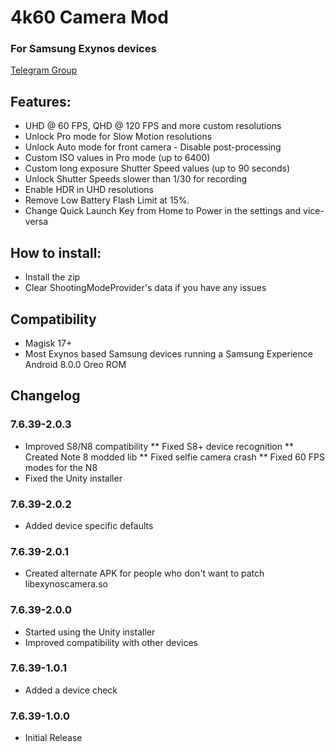 # 4k60 Camera Mod
### For Samsung Exynos devices

[Telegram Group](https://t.me/note8_4K60FPS)

## Features:
* UHD @ 60 FPS, QHD @ 120 FPS and more custom resolutions
* Unlock Pro mode for Slow Motion resolutions
* Unlock Auto mode for front camera - Disable post-processing
* Custom ISO values in Pro mode (up to 6400)
* Custom long exposure Shutter Speed values (up to 90 seconds)
* Unlock Shutter Speeds slower than 1/30 for recording
* Enable HDR in UHD resolutions
* Remove Low Battery Flash Limit at 15%.
* Change Quick Launch Key from Home to Power in the settings and vice-versa

## How to install:
* Install the zip
* Clear ShootingModeProvider's data if you have any issues

## Compatibility
* Magisk 17+
* Most Exynos based Samsung devices running a Samsung Experience Android 8.0.0 Oreo ROM

## Changelog
### 7.6.39-2.0.3
* Improved S8/N8 compatibility
** Fixed S8+ device recognition
** Created Note 8 modded lib
** Fixed selfie camera crash
** Fixed 60 FPS modes for the N8
* Fixed the Unity installer

### 7.6.39-2.0.2
* Added device specific defaults

### 7.6.39-2.0.1
* Created alternate APK for people who don't want to patch libexynoscamera.so

### 7.6.39-2.0.0
* Started using the Unity installer
* Improved compatibility with other devices

### 7.6.39-1.0.1
* Added a device check

### 7.6.39-1.0.0
* Initial Release